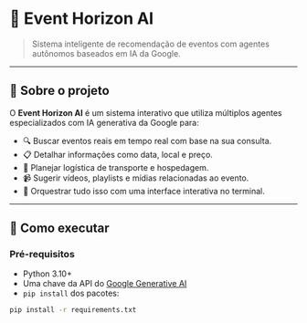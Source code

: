 # 🌌 Event Horizon AI

> Sistema inteligente de recomendação de eventos com agentes autônomos baseados em IA da Google.

---

## 🧠 Sobre o projeto

O **Event Horizon AI** é um sistema interativo que utiliza múltiplos agentes especializados com IA generativa da Google para:

- 🔍 Buscar eventos reais em tempo real com base na sua consulta.
- 📋 Detalhar informações como data, local e preço.
- 🚗 Planejar logística de transporte e hospedagem.
- 📹 Sugerir vídeos, playlists e mídias relacionadas ao evento.
- 🤖 Orquestrar tudo isso com uma interface interativa no terminal.

---

## 🚀 Como executar

### Pré-requisitos

- Python 3.10+
- Uma chave da API do [Google Generative AI](https://ai.google.dev/)
- `pip install` dos pacotes:

```bash
pip install -r requirements.txt
